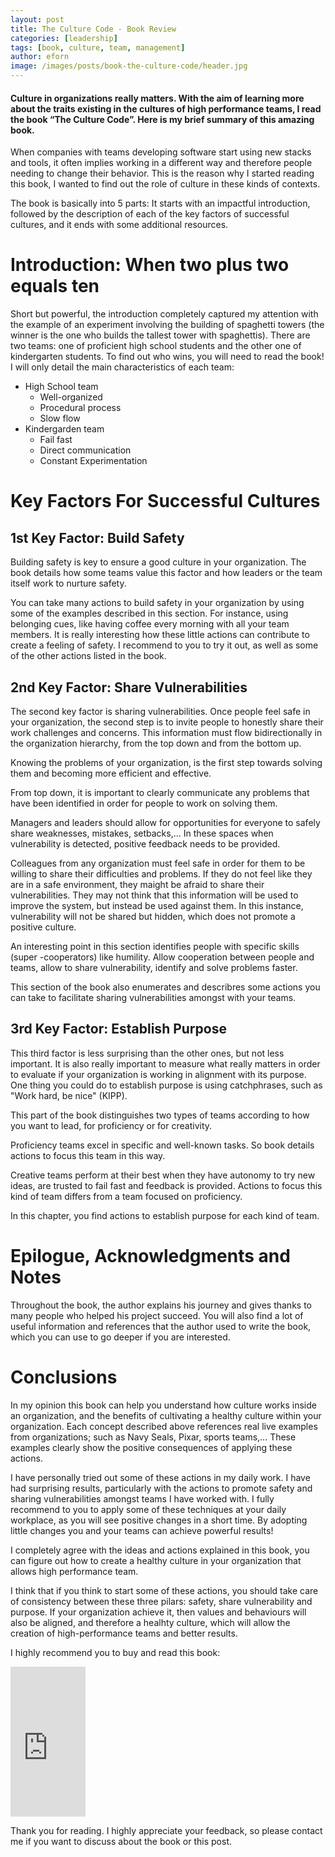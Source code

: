 ```yaml
---
layout: post
title: The Culture Code - Book Review
categories: [leadership]
tags: [book, culture, team, management]
author: eforn
image: /images/posts/book-the-culture-code/header.jpg
---
```


#### Culture in organizations really matters. With the aim of learning more about the traits existing in the cultures of high performance teams, I read the book “The Culture Code”. Here is my brief summary of this amazing book.

When companies with teams developing software start using new stacks and tools, it often implies working in a different way and therefore people needing to change
their behavior. This is the reason why I started reading this book, I wanted to find out the role of culture in these kinds of contexts.

The book is basically into 5 parts: It starts with an impactful introduction, followed by the description of each of the key factors of successful cultures, and it ends with some  additional resources.

# Introduction: When two plus two equals ten

Short but powerful, the introduction completely captured my attention with the example of an experiment involving the building of spaghetti towers (the winner is the one who builds the tallest tower with spaghettis). There are two teams: one of proficient high
school students and the other one of kindergarten students. To find out who wins, you will need to read the book! I will only detail the main characteristics of each team:
- High School team
   - Well-organized
   - Procedural process
   - Slow flow
- Kindergarden team
   - Fail fast
   - Direct communication
   - Constant Experimentation

# Key Factors For Successful Cultures

## 1st Key Factor: Build Safety

Building safety is key to ensure a good culture in your organization. The book details how some teams value this factor and how leaders or the team itself work to nurture safety.

You can take many actions to build safety in your organization by using some of the examples described in this section. For instance, using belonging cues, like having coffee every morning with all your team members. It is really interesting how these little actions can contribute to create a feeling of safety. I recommend to you to try it out, as well as some of the other actions listed in the book.

## 2nd Key Factor: Share Vulnerabilities

The second key factor is sharing vulnerabilities. Once people feel safe in your organization, the second step is to invite people to honestly share their work challenges and concerns. This information must flow bidirectionally in the organization hierarchy, from the top down and from the bottom up.

Knowing the problems of your organization, is the first step towards solving them and becoming more efficient and effective.

From top down, it is important to clearly communicate any problems that have been identified in order for people to work on solving them.

Managers and leaders should allow for opportunities for everyone to safely share weaknesses, mistakes, setbacks,... In these spaces when vulnerability is detected, positive feedback needs to be provided.

Colleagues from any organization must feel safe in order for them to be willing to share their difficulties and problems. If they do not feel like they are in a safe environment, they maight be afraid to share their vulnerabilities. They may not think that this information will be used to improve the system, but instead be used against them. In this instance, vulnerability will not be shared but hidden, which does not promote a positive culture.

An interesting point in this section identifies people with specific skills (super -cooperators) like humility. Allow cooperation between people and teams, allow to share vulnerability, identify and solve problems faster.

This section of the book also enumerates and describres some actions you can take to facilitate sharing vulnerabilities amongst with your teams. 

## 3rd Key Factor: Establish Purpose

This third factor is less surprising than the other ones, but not less important. It is also really important to measure what really matters in order to evaluate if your organization is working in alignment with its purpose. One thing you could do to establish purpose is using catchphrases, such as "Work hard, be nice" (KIPP).

This part of the book distinguishes two types of teams according to how you want to lead, for proficiency or for creativity. 

Proficiency teams excel in specific and well-known tasks. So book details actions to focus this team  in this way.

Creative teams perform at their best when they have autonomy to try new ideas, are trusted to fail fast and feedback is provided. Actions to focus this kind of team differs from a team focused on proficiency.

In this chapter, you find actions to establish purpose for each kind of team.

# Epilogue, Acknowledgments and Notes

Throughout the book, the author explains his journey and gives thanks to many people who helped his project succeed. 
You will also find a lot of useful information and references that the author used to write the book, which you can use to go deeper if you are interested.

# Conclusions

In my opinion this book can help you understand how culture works inside an organization, and the benefits of cultivating a healthy culture within your organization. Each concept described above references real live examples from organizations; such as Navy Seals, Pixar, sports teams,... These examples clearly show the positive consequences of applying these actions.

I have personally tried out some of these actions in my daily work. I have had surprising results, particularly with the actions to promote safety and sharing vulnerabilities amongst teams I have worked with. I fully recommend to you to apply some of these techniques at your daily workplace, as you will see positive changes in a short time. By adopting little changes you and your teams can achieve powerful results!

I completely agree with the ideas and actions explained in this book, you can figure out how to create a healthy culture in your organization that allows high performance team. 

I think that if you think to start some of these actions, you should take care of consistency between these three pilars: safety, share vulnerability and purpose. If your organization achieve it, then values and behaviours will also be aligned, and therefore a healhty culture, which will allow the creation of high-performance teams and better results.

I highly recommend you to buy and read this book:

<iframe style="float:middle;width:120px;height:240px" marginwidth="0" marginheight="0" scrolling="no" frameborder="0" src="https://rcm-eu.amazon-adsystem.com/e/cm?ref=qf_sp_asin_til&t=10dc87-21&m=amazon&o=30&p=8&l=as1&IS1=1&asins=1847941265&linkId=f5907f6da8339ed9a5f6014336ded424&bc1=FFFFFF&lt1=_top&fc1=333333&lc1=0066C0&bg1=FFFFFF&f=ifr">
    </iframe>

Thank you for reading. I highly appreciate your feedback, so please contact me if you want to discuss about the book or this post.

